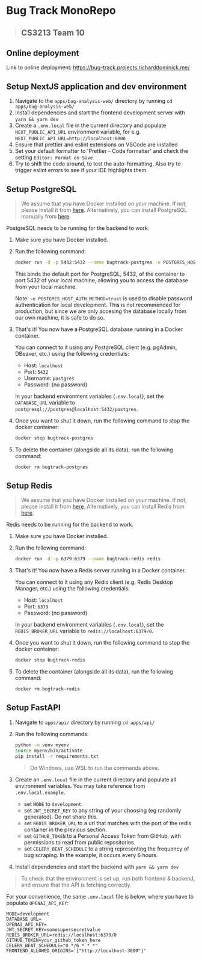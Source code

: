 # Bug Track MonoRepo

> ## CS3213 Team 10

## Online deployment

Link to online deployment: https://bug-track.projects.richarddominick.me/

## Setup NextJS application and dev environment

1. Navigate to the `apps/bug-analysis-web/` directory by running `cd apps/bug-analysis-web/`
1. Install dependencies and start the frontend development server with `yarn && yarn dev`
1. Create a `.env.local` file in the current directory and populate `NEXT_PUBLIC_API_URL` environment variable, for e.g. `NEXT_PUBLIC_API_URL=http://localhost:8000`
1. Ensure that prettier and eslint extensions on VSCode are installed
1. Set your default formatter to 'Prettier - Code formatter' and check the setting `Editor: Format on Save`
1. Try to shift the code around, to test the auto-formatting. Also try to trigger eslint errors to see if your IDE highlights them

## Setup PostgreSQL

> We assume that you have Docker installed on your machine. If not, please install it from [here](https://docs.docker.com/get-docker/). Alternatively, you can install PostgreSQL manually from [here](https://www.postgresql.org/download/).

PostgreSQL needs to be running for the backend to work.

1. Make sure you have Docker installed.

1. Run the following command:

   ```bash
   docker run -d -p 5432:5432 --name bugtrack-postgres -e POSTGRES_HOST_AUTH_METHOD=trust
   ```

   This binds the default port for PostgreSQL, 5432, of the container to port 5432 of your local machine, allowing you to access the database from your local machine.

   Note: `-e POSTGRES_HOST_AUTH_METHOD=trust` is used to disable password authentication for local development. This is not recommended for production, but since we are only accesing the database locally from our own machine, it is safe to do so.

1. That's it! You now have a PostgreSQL database running in a Docker container.

   You can connect to it using any PostgreSQL client (e.g. pgAdmin, DBeaver, etc.) using the following credentials:

   - Host: `localhost`
   - Port: `5432`
   - Username: `postgres`
   - Password: (no password)

   In your backend environment variables (`.env.local`), set the `DATABASE_URL` variable to `postgresql://postgres@localhost:5432/postgres`.


1. Once you want to shut it down, run the following command to stop the docker container:

   ```bash
   docker stop bugtrack-postgres
   ```

1. To delete the container (alongside all its data), run the following command:

   ```bash
   docker rm bugtrack-postgres
   ```

## Setup Redis

> We assume that you have Docker installed on your machine. If not, please install it from [here](https://docs.docker.com/get-docker/). Alternatively, you can install Redis from [here](https://redis.io/docs/getting-started/installation/).

Redis needs to be running for the backend to work.

1. Make sure you have Docker installed.

1. Run the following command:
   ```bash
   docker run -d -p 6379:6379 --name bugtrack-redis redis
   ```

1. That's it! You now have a Redis server running in a Docker container.

   You can connect to it using any Redis client (e.g. Redis Desktop Manager, etc.) using the following credentials:

   - Host: `localhost`
   - Port: `6379`
   - Password: (no password)

   In your backend environment variables (`.env.local`), set the `REDIS_BROKER_URL` variable to `redis://localhost:6379/0`.

1. Once you want to shut it down, run the following command to stop the docker container:
   ```bash
   docker stop bugtrack-redis
   ```

1. To delete the container (alongside all its data), run the following command:
   ```bash
   docker rm bugtrack-redis
   ```

## Setup FastAPI

1. Navigate to `apps/api/` directory by running `cd apps/api/`
1. Run the following commands:

   ```bash
   python -m venv myenv
   source myenv/bin/activate
   pip install -r requirements.txt
   ```

   > On Windows, use WSL to run the commands above.

1. Create an `.env.local` file in the current directory and populate all environment variables. You may take reference from `.env.local.example`.
   - set `MODE` to `development`.
   - set `JWT_SECRET_KEY` to any string of your choosing (eg randomly generated). Do not share this.
   - set `REDIS_BROKER_URL` to a url that matches with the port of the redis container in the previous section.
   - set `GITHUB_TOKEN` to a Personal Access Token from GitHub, with permissions to read from public repositories.
   - set `CELERY_BEAT_SCHEDULE` to a string representing the frequency of bug scraping. In the example, it occurs every 6 hours.
1. Install dependencies and start the backend with `yarn && yarn dev`

> To check that the environment is set up, run both frontend & backend, and ensure that the API is fetching correctly.

For your convenience, the same `.env.local` file is below, where you have to populate `OPENAI_API_KEY`:

```
MODE=development
DATABASE_URL=
OPENAI_API_KEY=
JWT_SECRET_KEY=somesupersecretvalue
REDIS_BROKER_URL=redis://localhost:6379/0
GITHUB_TOKEN=your_github_token_here
CELERY_BEAT_SCHEDULE="0 */6 * * *"
FRONTEND_ALLOWED_ORIGINS='["http://localhost:3000"]'
```
